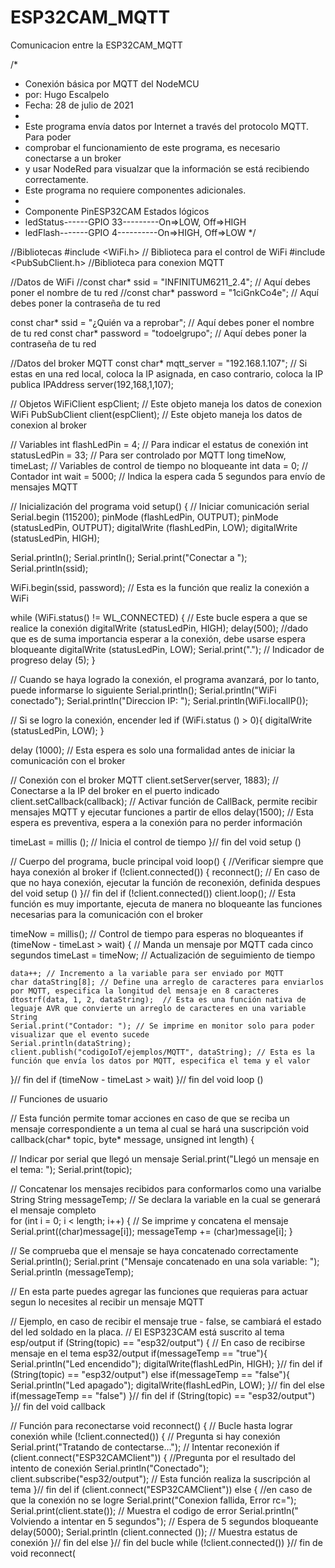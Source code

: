 # ESP32CAM_MQTT
Comunicacion entre la ESP32CAM_MQTT

/*
 * Conexión básica por MQTT del NodeMCU
 * por: Hugo Escalpelo
 * Fecha: 28 de julio de 2021
 * 
 * Este programa envía datos  por Internet a través del protocolo MQTT. Para poder
 * comprobar el funcionamiento de este programa, es necesario conectarse a un broker
 * y usar NodeRed para visualzar que la información se está recibiendo correctamente.
 * Este programa no requiere componentes adicionales.
 * 
 * Componente     PinESP32CAM     Estados lógicos
 * ledStatus------GPIO 33---------On=>LOW, Off=>HIGH
 * ledFlash-------GPIO 4----------On=>HIGH, Off=>LOW
 */

//Bibliotecas
#include <WiFi.h>  // Biblioteca para el control de WiFi
#include <PubSubClient.h> //Biblioteca para conexion MQTT

//Datos de WiFi
//const char* ssid = "INFINITUM6211_2.4";  // Aquí debes poner el nombre de tu red
//const char* password = "1ciGnkCo4e";  // Aquí debes poner la contraseña de tu red

const char* ssid = "¿Quién va a reprobar";  // Aquí debes poner el nombre de tu red
const char* password = "todoelgrupo";  // Aquí debes poner la contraseña de tu red


//Datos del broker MQTT
const char* mqtt_server = "192.168.1.107"; // Si estas en una red local, coloca la IP asignada, en caso contrario, coloca la IP publica
IPAddress server(192,168,1,107);

// Objetos
WiFiClient espClient; // Este objeto maneja los datos de conexion WiFi
PubSubClient client(espClient); // Este objeto maneja los datos de conexion al broker

// Variables
int flashLedPin = 4;  // Para indicar el estatus de conexión
int statusLedPin = 33; // Para ser controlado por MQTT
long timeNow, timeLast; // Variables de control de tiempo no bloqueante
int data = 0; // Contador
int wait = 5000;  // Indica la espera cada 5 segundos para envío de mensajes MQTT

// Inicialización del programa
void setup() {
  // Iniciar comunicación serial
  Serial.begin (115200);
  pinMode (flashLedPin, OUTPUT);
  pinMode (statusLedPin, OUTPUT);
  digitalWrite (flashLedPin, LOW);
  digitalWrite (statusLedPin, HIGH);

  Serial.println();
  Serial.println();
  Serial.print("Conectar a ");
  Serial.println(ssid);
 
  WiFi.begin(ssid, password); // Esta es la función que realiz la conexión a WiFi
 
  while (WiFi.status() != WL_CONNECTED) { // Este bucle espera a que se realice la conexión
    digitalWrite (statusLedPin, HIGH);
    delay(500); //dado que es de suma importancia esperar a la conexión, debe usarse espera bloqueante
    digitalWrite (statusLedPin, LOW);
    Serial.print(".");  // Indicador de progreso
    delay (5);
  }
  
  // Cuando se haya logrado la conexión, el programa avanzará, por lo tanto, puede informarse lo siguiente
  Serial.println();
  Serial.println("WiFi conectado");
  Serial.println("Direccion IP: ");
  Serial.println(WiFi.localIP());

  // Si se logro la conexión, encender led
  if (WiFi.status () > 0){
  digitalWrite (statusLedPin, LOW);
  }
  
  delay (1000); // Esta espera es solo una formalidad antes de iniciar la comunicación con el broker

  // Conexión con el broker MQTT
  client.setServer(server, 1883); // Conectarse a la IP del broker en el puerto indicado
  client.setCallback(callback); // Activar función de CallBack, permite recibir mensajes MQTT y ejecutar funciones a partir de ellos
  delay(1500);  // Esta espera es preventiva, espera a la conexión para no perder información

  timeLast = millis (); // Inicia el control de tiempo
}// fin del void setup ()

// Cuerpo del programa, bucle principal
void loop() {
  //Verificar siempre que haya conexión al broker
  if (!client.connected()) {
    reconnect();  // En caso de que no haya conexión, ejecutar la función de reconexión, definida despues del void setup ()
  }// fin del if (!client.connected())
  client.loop(); // Esta función es muy importante, ejecuta de manera no bloqueante las funciones necesarias para la comunicación con el broker
  
  timeNow = millis(); // Control de tiempo para esperas no bloqueantes
  if (timeNow - timeLast > wait) { // Manda un mensaje por MQTT cada cinco segundos
    timeLast = timeNow; // Actualización de seguimiento de tiempo

    data++; // Incremento a la variable para ser enviado por MQTT
    char dataString[8]; // Define una arreglo de caracteres para enviarlos por MQTT, especifica la longitud del mensaje en 8 caracteres
    dtostrf(data, 1, 2, dataString);  // Esta es una función nativa de leguaje AVR que convierte un arreglo de caracteres en una variable String
    Serial.print("Contador: "); // Se imprime en monitor solo para poder visualizar que el evento sucede
    Serial.println(dataString);
    client.publish("codigoIoT/ejemplos/MQTT", dataString); // Esta es la función que envía los datos por MQTT, especifica el tema y el valor
  }// fin del if (timeNow - timeLast > wait)
}// fin del void loop ()

// Funciones de usuario

// Esta función permite tomar acciones en caso de que se reciba un mensaje correspondiente a un tema al cual se hará una suscripción
void callback(char* topic, byte* message, unsigned int length) {

  // Indicar por serial que llegó un mensaje
  Serial.print("Llegó un mensaje en el tema: ");
  Serial.print(topic);

  // Concatenar los mensajes recibidos para conformarlos como una varialbe String
  String messageTemp; // Se declara la variable en la cual se generará el mensaje completo  
  for (int i = 0; i < length; i++) {  // Se imprime y concatena el mensaje
    Serial.print((char)message[i]);
    messageTemp += (char)message[i];
  }

  // Se comprueba que el mensaje se haya concatenado correctamente
  Serial.println();
  Serial.print ("Mensaje concatenado en una sola variable: ");
  Serial.println (messageTemp);

  // En esta parte puedes agregar las funciones que requieras para actuar segun lo necesites al recibir un mensaje MQTT

  // Ejemplo, en caso de recibir el mensaje true - false, se cambiará el estado del led soldado en la placa.
  // El ESP323CAM está suscrito al tema esp/output
  if (String(topic) == "esp32/output") {  // En caso de recibirse mensaje en el tema esp32/output
    if(messageTemp == "true"){
      Serial.println("Led encendido");
      digitalWrite(flashLedPin, HIGH);
    }// fin del if (String(topic) == "esp32/output")
    else if(messageTemp == "false"){
      Serial.println("Led apagado");
      digitalWrite(flashLedPin, LOW);
    }// fin del else if(messageTemp == "false")
  }// fin del if (String(topic) == "esp32/output")
}// fin del void callback

// Función para reconectarse
void reconnect() {
  // Bucle hasta lograr conexión
  while (!client.connected()) { // Pregunta si hay conexión
    Serial.print("Tratando de contectarse...");
    // Intentar reconexión
    if (client.connect("ESP32CAMClient")) { //Pregunta por el resultado del intento de conexión
      Serial.println("Conectado");
      client.subscribe("esp32/output"); // Esta función realiza la suscripción al tema
    }// fin del  if (client.connect("ESP32CAMClient"))
    else {  //en caso de que la conexión no se logre
      Serial.print("Conexion fallida, Error rc=");
      Serial.print(client.state()); // Muestra el codigo de error
      Serial.println(" Volviendo a intentar en 5 segundos");
      // Espera de 5 segundos bloqueante
      delay(5000);
      Serial.println (client.connected ()); // Muestra estatus de conexión
    }// fin del else
  }// fin del bucle while (!client.connected())
}// fin de void reconnect(
